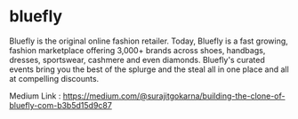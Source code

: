 # bluefly
Bluefly is the original online fashion retailer. Today, Bluefly is a fast growing, fashion marketplace offering 3,000+ brands across shoes, handbags, dresses, sportswear, cashmere and even diamonds. Bluefly's curated events bring you the best of the splurge and the steal all in one place and all at compelling discounts. 

Medium Link : https://medium.com/@surajitgokarna/building-the-clone-of-bluefly-com-b3b5d15d9c87
